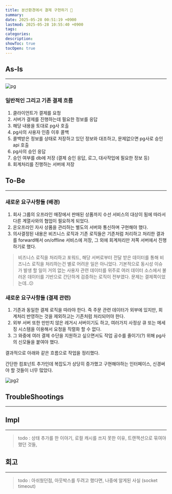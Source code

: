 ```yaml
---
title: 분산환경에서 결제 구현하기 💭
summary: 
date: 2025-05-28 00:51:19 +0900
lastmod: 2025-05-28 10:55:40 +0900
tags: 
categories: 
description: 
showToc: true
tocOpen: true
---
```


## As-Is
---
![pg](https://github.com/user-attachments/assets/80460bf6-6f77-4671-bba9-953ef11e42a3)

### 일반적인 그리고 기존 결제 흐름
1. 클라이언트가 결제를 요청
2. 서버가 결제를 진행하는데 필요한 정보를 응답
3. 해당 내용을 토대로 pg사 호출
4. pg사의 사용자 인증 이후 콜백
5. 콜백받은 정보를 상태로 저장하고 있던 정보와 대조하고, 문제없으면 pg사로 승인 api 호출
6. pg사의 승인 응답 
7. 승인 여부를 db에 저장 (결제 승인 응답, 로그, 대사작업에 필요한 정보 등)
8. 회계처리를 진행하는 서버에 저장



## To-Be
---
### 새로운 요구사항들 (배경)
1. 회사 그룹의 오프라인 매장에서 판매된 상품까지 수선 서비스의 대상이 됨에 따라서 다른 계열사와의 협업이 필요하게 되었다. 
2. 온오프라인 자사 상품을 관리하는 별도의 서버와 통신하며 구현해야 했다.
3. 의사결정된 내용은 비즈니스 로직과 기존 로직들은 기존처럼 처리하고 처리한 결과를 forward해서 on/offline 서비스에 저장, 그 외에 회계처리만 저쪽 서버에서 진행하기로 했다.

> 비즈니스 로직을 처리하고 포워드, 해당 서버로부터 전달 받은 데이터를 통해 비즈니스 로직을 처리하는건 별로 어려운 일은 아니었다. 기본적으로 동시성 이슈가 발생 할 일이 거의 없는 사용자 관련 데이터를 위주로 여러 데이터 소스에서 불러온 데이터를 기반으로 간단하게 검증하는 로직이 전부였다. 문제는 결제쪽이었는데..😕 
### 새로운 요구사항들 (결제 관련)
1. 기존과 동일한 결제 로직을 따라야 한다. 즉 주문 관련 데이터가 외부에 있지만, 회계처리 반영하는 것을 제외하고는 기존처럼 처리되어야 한다.
2. 외부 서버 또한 만만치 않은 레거시 서버이기도 하고, 여러가지 사정상 큐 또는 메세징 시스템을 이용해서 요청을 직렬화 할 수 없다.
3. 그 와중에 여러 결제 수단을 지원하고 싶으면서도 작업 공수를 줄이기(?) 위해 pg사의 신모듈을 붙여야 했다.

결과적으로 아래와 같은 흐름으로 작업을 정리했다.

간단한 컴포넌트 추가인데 복잡도가 상당히 증가했고 구현해야하는 인터페이스, 신경써야 할 것들이 너무 많았다.

![pg2](https://github.com/user-attachments/assets/8484b194-9883-4173-b657-2ae2bad46514)


## TroubleShootings
---

## Impl
---
>todo : 상태 추가를 한 이야기, 로컬 캐시를 쓰지 못한 이유, 트랜잭션으로 묶여야 했던 것들, 


## 회고
---
> todo : 아쉬웠던점, 아웃박스를 두려고 했다면, 나중에 알게된 사실 (socket timeout)


